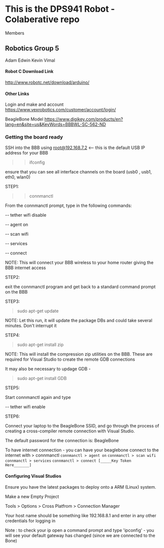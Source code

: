 # This is the DPS941 Robot - Colaberative repo
Members
## Robotics Group 5
Adam
Edwin
Kevin
Vimal


#### Robot C Download Link

http://www.robotc.net/download/arduino/ 

#### Other Links 

Login and make and account
https://www.vexrobotics.com/customer/account/login/

BeagleBone Model
https://www.digikey.com/products/en?lang=en&site=us&KeyWords=BBBWL-SC-562-ND

### Getting the board ready



SSH into the BBB using root@192.168.7.2  <-- this is the default USB IP address for your BBB

>> ifconfig 

ensure that you can see all interface channels on the board (usb0 , usb1, eth0, wlan0)

STEP1:

>> connmanctl

From the connmanctl prompt, type in the following commands:

-- tether wifi disable

-- agent on

-- scan wifi

-- services

<Find your home router and copy the service tag key>

-- connect <paste the service tag key>

NOTE:  This will connect your BBB wireless to your home router giving the BBB internet access

STEP2:

exit the connmanctl program and get back to a standard command prompt on the BBB

STEP3:

> sudo apt-get update

NOTE:  Let this run, it will update the package DBs and could take several minutes.  Don't interrupt it

STEP4:

> sudo apt-get install zip

NOTE:  This will install the compression zip utilities on the BBB.  These are required for Visual Studio to create the remote GDB connections

It may also be necessary to updage GDB - 

>sudo apt-get install GDB


STEP5:

Start connmanctl again and type

-- tether wifi enable

STEP6:

Connect your laptop to the BeagleBone SSID, and go through the process of creating a cross-compiler remote connection with Visual Studio.

The default password for the connection is: BeagleBone 

To have internet connection - you can have your beaglebone connect to the internet with  > connmanctl
`connmanctl > agent on`
`connmanctl > scan wifi`
`connmanctl > services`
`connmanctl > connect [_____Key Token Here_______]`

#### Configuring Visual Studios

Ensure you have the latest packages to deploy onto a ARM (Linux) system.

Make a new Empty Project

Tools >
      Options > 
              Cross Platfrom > 
                             Connection Manager

Your host name should be something like 192.168.8.1 and enter in any other credentials for logging in

Note : to check your ip open a command prompt and type 'ipconfig' - you will see your default gateway has changed (since we are connected to the Bone)





